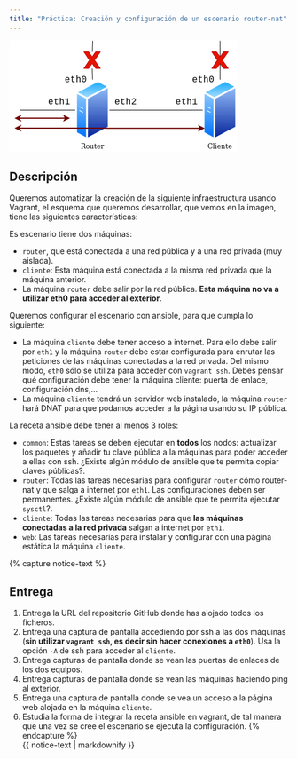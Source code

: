 ```yaml
---
title: "Práctica: Creación y configuración de un escenario router-nat"
---
```




![router](img/router.png)

## Descripción

Queremos automatizar la creación de la siguiente infraestructura usando Vagrant, el esquema que queremos desarrollar, que vemos en la imagen, tiene las siguientes características:

Es escenario tiene dos máquinas:

* `router`, que está conectada a una red pública y a una red privada (muy aislada).
* `cliente`: Esta máquina está conectada a la misma red privada que la máquina anterior.
* La máquina `router` debe salir por la red pública. **Esta máquina no va a utilizar eth0 para acceder al exterior**.

Queremos configurar el escenario con ansible, para que cumpla lo siguiente:

* La máquina `cliente` debe tener acceso a internet. Para ello debe salir por `eth1` y la máquina `router` debe estar configurada para enrutar las peticiones de las máquinas conectadas a la red privada. Del mismo modo, `eth0` sólo se utiliza para acceder con `vagrant ssh`. Debes pensar qué configuración debe tener la máquina cliente: puerta de enlace, configuración dns,...
* La máquina `cliente` tendrá un servidor web instalado, la máquina `router` hará DNAT para que podamos acceder a la página usando su IP pública.

La receta ansible debe tener al menos 3 roles:

* `common`: Estas tareas se deben ejecutar en **todos** los nodos: actualizar los paquetes y añadir tu clave pública a la máquinas para poder acceder a ellas con ssh. ¿Existe algún módulo de ansible que te permita copiar claves públicas?.
* `router`: Todas las tareas necesarias para configurar `router` cómo router-nat y que salga a internet por `eth1`. Las configuraciones deben ser permanentes. ¿Existe algún módulo de ansible que te permita ejecutar `sysctl`?.
* `cliente`: Todas las tareas necesarias para que **las máquinas conectadas a la red privada** salgan a internet por `eth1`.
* `web`: Las tareas necesarias para instalar y configurar con una página estática la máquina `cliente`.

{% capture notice-text %}
## Entrega

1. Entrega la URL del repositorio GitHub donde has alojado todos los ficheros.
2. Entrega una captura de pantalla accediendo por ssh a las dos máquinas (**sin utilizar `vagrant ssh`, es decir sin hacer conexiones a `eth0`**). Usa la opción `-A`  de ssh para acceder al `cliente`.
3. Entrega capturas de pantalla donde se vean las puertas de enlaces de los dos equipos.
4. Entrega capturas de pantalla donde se vean las máquinas haciendo ping al exterior.
5. Entrega una captura de pantalla donde se vea un acceso a la página web alojada en la máquina `cliente`.
6. Estudia la forma de integrar la receta ansible en vagrant, de tal manera que una vez se cree el escenario se ejecuta la configuración. 
{% endcapture %}<div class="notice--info">{{ notice-text | markdownify }}</div>


